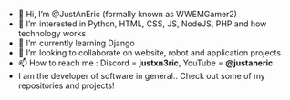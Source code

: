 - 👋 Hi, I’m @JustAnEric (formally known as WWEMGamer2)
- 👀 I’m interested in Python, HTML, CSS, JS, NodeJS, PHP and how technology works
- 🌱 I’m currently learning Django
- 💞️ I’m looking to collaborate on website, robot and application projects
- 📫 How to reach me : Discord = **justxn3ric**, YouTube = **@justaneric**
- I am the developer of software in general.. Check out some of my repositories and projects!

<!---
WWEMGamer2/WWEMGamer2 is a ✨ special ✨ repository because its `README.md` (this file) appears on your GitHub profile.
You can click the Preview link to take a look at your changes.
--->
